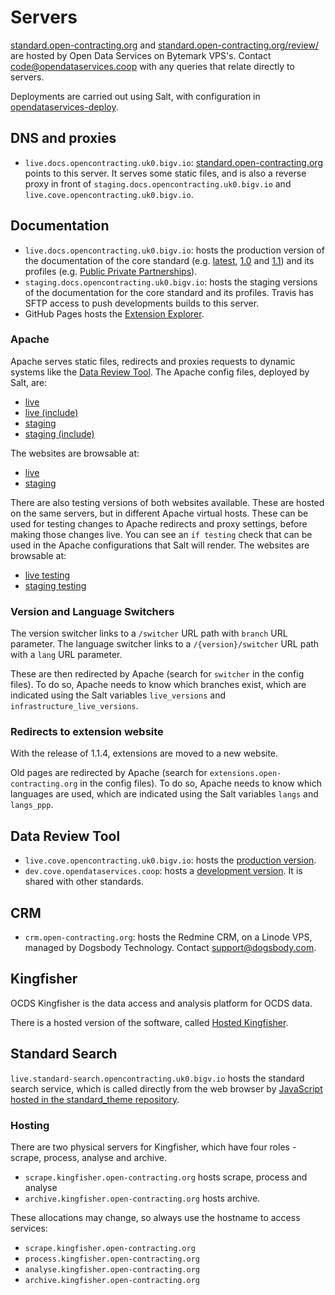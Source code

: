 # Servers

[standard.open-contracting.org](https://standard.open-contracting.org) and [standard.open-contracting.org/review/](https://standard.open-contracting.org/review/) are hosted by Open Data Services on Bytemark VPS's. Contact [code@opendataservices.coop](mailto:code@opendataservices.coop) with any queries that relate directly to servers.

Deployments are carried out using Salt, with configuration in [opendataservices-deploy](https://github.com/OpenDataServices/opendataservices-deploy).

## DNS and proxies

* `live.docs.opencontracting.uk0.bigv.io`: [standard.open-contracting.org](https://standard.open-contracting.org/) points to this server. It serves some static files, and is also a reverse proxy in front of `staging.docs.opencontracting.uk0.bigv.io` and `live.cove.opencontracting.uk0.bigv.io`.

## Documentation

* `live.docs.opencontracting.uk0.bigv.io`: hosts the production version of the documentation of the core standard (e.g. [latest](https://standard.open-contracting.org/latest/), [1.0](https://standard.open-contracting.org/1.0/) and [1.1](https://standard.open-contracting.org/1.1/)) and its profiles (e.g. [Public Private Partnerships](https://standard.open-contracting.org/profiles/ppp/latest/en/)).
* `staging.docs.opencontracting.uk0.bigv.io`: hosts the staging versions of the documentation for the core standard and its profiles. Travis has SFTP access to push developments builds to this server.
* GitHub Pages hosts the [Extension Explorer](https://extensions.open-contracting.org/).

### Apache

Apache serves static files, redirects and proxies requests to dynamic systems like the [Data Review Tool](https://standard.open-contracting.org/review/). The Apache config files, deployed by Salt, are:

* [live](https://github.com/OpenDataServices/opendataservices-deploy/blob/master/salt/apache/ocds-docs-live.conf)
* [live (include)](https://github.com/OpenDataServices/opendataservices-deploy/blob/master/salt/apache/ocds-docs-live.conf.include)
* [staging](https://github.com/OpenDataServices/opendataservices-deploy/blob/master/salt/apache/ocds-docs-staging.conf)
* [staging (include)](https://github.com/OpenDataServices/opendataservices-deploy/blob/master/salt/apache/ocds-docs-staging.conf.include)

The websites are browsable at:

* [live](https://standard.open-contracting.org/latest/en/)
* [staging](http://staging.standard.open-contracting.org/latest/en/)

There are also testing versions of both websites available. These are hosted on the same servers, but in different Apache virtual hosts. These can be used for testing changes to Apache redirects and proxy settings, before making those changes live. You can see an `if testing` check that can be used in the Apache configurations that Salt will render. The websites are browsable at:

* [live testing](http://testing.live.standard.open-contracting.org/latest/en/)
* [staging testing](http://testing.staging.standard.open-contracting.org/latest/en/)

### Version and Language Switchers

The version switcher links to a `/switcher` URL path with `branch` URL parameter. The language switcher links to a `/{version}/switcher` URL path with a `lang` URL parameter.

These are then redirected by Apache (search for `switcher` in the config files). To do so, Apache needs to know which branches exist, which are indicated using the Salt variables `live_versions` and `infrastructure_live_versions`.

### Redirects to extension website

With the release of 1.1.4, extensions are moved to a new website.

Old pages are redirected by Apache (search for `extensions.open-contracting.org` in the config files). To do so, Apache needs to know which languages are used, which are indicated using the Salt variables `langs` and `langs_ppp`.

## Data Review Tool

* `live.cove.opencontracting.uk0.bigv.io`: hosts the [production version](https://standard.open-contracting.org/review/).
* `dev.cove.opendataservices.coop`: hosts a [development version](http://dev.cove.opendataservices.coop/review/). It is shared with other standards.

## CRM

* `crm.open-contracting.org`: hosts the Redmine CRM, on a Linode VPS, managed by Dogsbody Technology. Contact [support@dogsbody.com](mailto:support@dogsbody.com).

## Kingfisher

OCDS Kingfisher is the data access and analysis platform for OCDS data. 

There is a hosted version of the software, called [Hosted Kingfisher](https://ocdskingfisher.readthedocs.io/en/latest/). 

## Standard Search

`live.standard-search.opencontracting.uk0.bigv.io` hosts the standard search service, 
which is called directly from the web browser by [JavaScript hosted in the standard_theme repository](https://github.com/open-contracting/standard_theme/blob/open_contracting/standard_theme/static/js/search.js).

### Hosting

There are two physical servers for Kingfisher, which have four roles - scrape, process, analyse and archive. 

* `scrape.kingfisher.open-contracting.org` hosts scrape, process and analyse
* `archive.kingfisher.open-contracting.org` hosts archive. 

These allocations may change, so always use the hostname to access services:
* `scrape.kingfisher.open-contracting.org`
* `process.kingfisher.open-contracting.org`
* `analyse.kingfisher.open-contracting.org`
* `archive.kingfisher.open-contracting.org`

